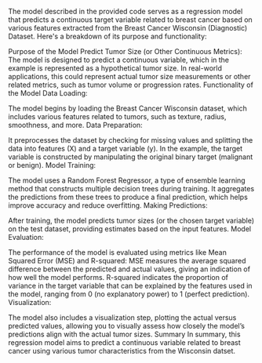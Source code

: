 The model described in the provided code serves as a regression model that predicts a continuous target variable related to breast cancer based on various features extracted from the Breast Cancer Wisconsin (Diagnostic) Dataset. Here's a breakdown of its purpose and functionality:

Purpose of the Model
Predict Tumor Size (or Other Continuous Metrics):
The model is designed to predict a continuous variable, which in the example is represented as a hypothetical tumor size. In real-world applications, this could represent actual tumor size measurements or other related metrics, such as tumor volume or progression rates.
Functionality of the Model
Data Loading:

The model begins by loading the Breast Cancer Wisconsin dataset, which includes various features related to tumors, such as texture, radius, smoothness, and more.
Data Preparation:

It preprocesses the dataset by checking for missing values and splitting the data into features (X) and a target variable (y). In the example, the target variable is constructed by manipulating the original binary target (malignant or benign).
Model Training:

The model uses a Random Forest Regressor, a type of ensemble learning method that constructs multiple decision trees during training. It aggregates the predictions from these trees to produce a final prediction, which helps improve accuracy and reduce overfitting.
Making Predictions:

After training, the model predicts tumor sizes (or the chosen target variable) on the test dataset, providing estimates based on the input features.
Model Evaluation:

The performance of the model is evaluated using metrics like Mean Squared Error (MSE) and R-squared:
MSE measures the average squared difference between the predicted and actual values, giving an indication of how well the model performs.
R-squared indicates the proportion of variance in the target variable that can be explained by the features used in the model, ranging from 0 (no explanatory power) to 1 (perfect prediction).
Visualization:

The model also includes a visualization step, plotting the actual versus predicted values, allowing you to visually assess how closely the model’s predictions align with the actual tumor sizes.
Summary
In summary, this regression model aims to predict a continuous variable related to breast cancer using various tumor characteristics from the Wisconsin datset.


